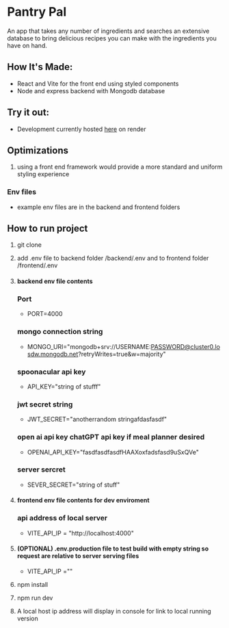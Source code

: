 # Pantry Pal
An app that takes any number of ingredients and searches an extensive database to bring delicious recipes you can make with the ingredients you have on hand.

## How It's Made:
- React and Vite for the front end using styled components 
- Node and express backend with Mongodb database

## Try it out:
- Development currently hosted [here](https://pantrypal.onrender.com) on render

## Optimizations
1. using a front end framework would provide a more standard and uniform styling experience

### Env files
- example env files are in the backend and frontend folders

## How to run project
1. git clone 
2. add .env file to backend folder /backend/.env and to frontend folder /frontend/.env
3. #### backend env file contents 
   ### Port
   - PORT=4000
   ### mongo connection string
   - MONGO_URI="mongodb+srv://USERNAME:PASSWORD@cluster0.losdw.mongodb.net?retryWrites=true&w=majority"
   ### spoonacular api key
   - API_KEY="string of stufff"
   ### jwt secret string
   - JWT_SECRET="anotherrandom stringafdasfasdf"
   ### open ai api key chatGPT api key if meal planner desired
   - OPENAI_API_KEY="fasdfasdfasdfHAAXoxfadsfasd9uSxQVe"
   ### server sercret 
   - SEVER_SECRET="string of stuff"
4. #### frontend env file contents for dev enviroment
   ### api address of local server
   - VITE_API_IP = "http://localhost:4000"

5. #### (OPTIONAL) .env.production file to test build with empty string so request are relative to server serving files
   - VITE_API_IP =""
7. npm install 
8. npm run dev
9. A local host ip address will display in console for link to local running version

